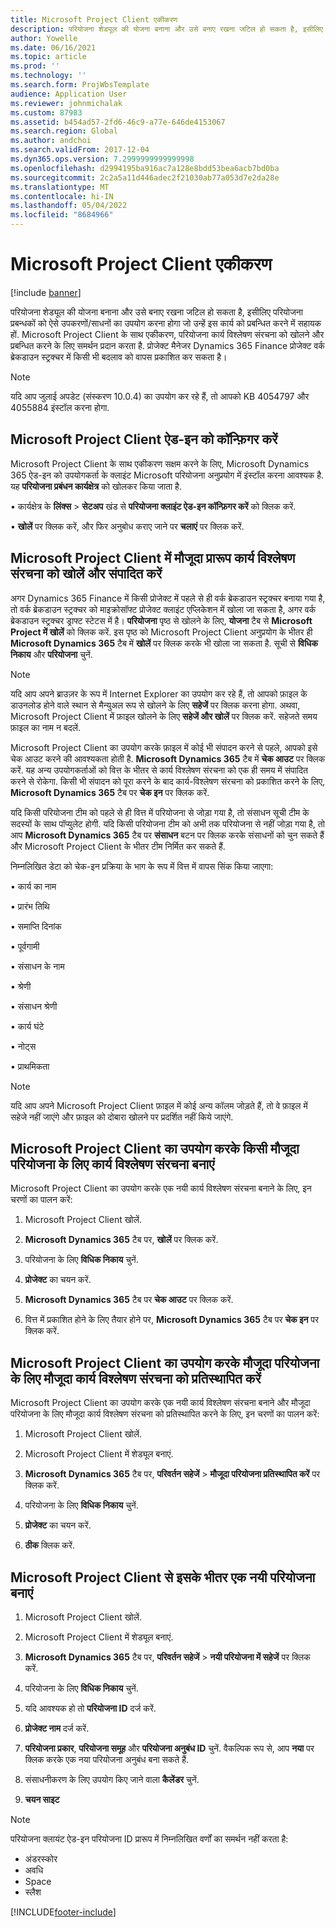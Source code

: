 ```yaml
---
title: Microsoft Project Client एकीकरण
description: परियोजना शेड्यूल की योजना बनाना और उसे बनाए रखना जटिल हो सकता है, इसीलिए परियोजना प्रबन्धकों को ऐसे उपकरणों/साधनों का उपयोग करना होगा जो उन्हें इस कार्य को प्रबन्धित करने में सहायक हों. Microsoft Project Client के साथ एकीकरण, परियोजना कार्य विश्लेषण संरचना को खोलने और प्रबन्धित करने के लिए समर्थन प्रदान करता है.
author: Yowelle
ms.date: 06/16/2021
ms.topic: article
ms.prod: ''
ms.technology: ''
ms.search.form: ProjWbsTemplate
audience: Application User
ms.reviewer: johnmichalak
ms.custom: 87983
ms.assetid: b454ad57-2fd6-46c9-a77e-646de4153067
ms.search.region: Global
ms.author: andchoi
ms.search.validFrom: 2017-12-04
ms.dyn365.ops.version: 7.2999999999999998
ms.openlocfilehash: d2994195ba916ac7a128e8bdd53bea6acb7bd0ba
ms.sourcegitcommit: 2c2a5a11d446adec2f21030ab77a053d7e2da28e
ms.translationtype: MT
ms.contentlocale: hi-IN
ms.lasthandoff: 05/04/2022
ms.locfileid: "8684966"
---
```

# <a name="microsoft-project-client-integration"></a>Microsoft Project Client एकीकरण

[!include [banner](../includes/banner.md)]

परियोजना शेड्यूल की योजना बनाना और उसे बनाए रखना जटिल हो सकता है, इसीलिए परियोजना प्रबन्धकों को ऐसे उपकरणों/साधनों का उपयोग करना होगा जो उन्हें इस कार्य को प्रबन्धित करने में सहायक हों. Microsoft Project Client के साथ एकीकरण, परियोजना कार्य विश्लेषण संरचना को खोलने और प्रबन्धित करने के लिए समर्थन प्रदान करता है. प्रोजेक्ट मैनेजर Dynamics 365 Finance प्रोजेक्ट वर्क ब्रेकडाउन स्ट्रक्चर में किसी भी बदलाव को वापस प्रकाशित कर सकता है।

> [!NOTE]
> यदि आप जुलाई अपडेट (संस्करण 10.0.4) का उपयोग कर रहे हैं, तो आपको KB 4054797 और 4055884 इंस्टॉल करना होगा.

## <a name="configure-the-microsoft-project-client-add-in"></a>Microsoft Project Client ऐड-इन को कॉन्फ़िगर करें
Microsoft Project Client के साथ एकीकरण सक्षम करने के लिए, Microsoft Dynamics 365 ऐड-इन को उपयोगकर्ता के क्लाइंट Microsoft परियोजना अनुप्रयोग में इंस्टॉल करना आवश्यक है. यह **परियोजना प्रबंधन कार्यक्षेत्र** को खोलकर किया जाता है.

•   कार्यक्षेत्र के **लिंक्स** > **सेटअप** खंड से **परियोजना क्लाइंट ऐड-इन कॉन्फ़िगर करें** को क्लिक करें.

•   **खोलें** पर क्लिक करें, और फिर अनुबोध कराए जाने पर **चलाएं** पर क्लिक करें.

## <a name="open-and-edit-an-existing-draft-work-breakdown-structure-in-microsoft-project-client"></a>Microsoft Project Client में मौजूदा प्रारूप कार्य विश्लेषण संरचना को खोलें और संपादित करें
अगर Dynamics 365 Finance में किसी प्रोजेक्ट में पहले से ही वर्क ब्रेकडाउन स्ट्रक्चर बनाया गया है, तो वर्क ब्रेकडाउन स्ट्रक्चर को माइक्रोसॉफ्ट प्रोजेक्ट क्लाइंट एप्लिकेशन में खोला जा सकता है, अगर वर्क ब्रेकडाउन स्ट्रक्चर ड्राफ्ट स्टेटस में है। **परियोजना** पृष्ठ से खोलने के लिए, **योजना** टैब से **Microsoft Project में खोलें** को क्लिक करें. इस पृष्ठ को Microsoft Project Client अनुप्रयोग के भीतर ही **Microsoft Dynamics 365** टैब में **खोलें** पर क्लिक करके भी खोला जा सकता है. सूची से **विधिक निकाय** और **परियोजना** चुनें.

> [!NOTE]
> यदि आप अपने ब्राउज़र के रूप में Internet Explorer का उपयोग कर रहे हैं, तो आपको फ़ाइल के डाउनलोड होने वाले स्थान से मैन्युअल रूप से खोलने के लिए **सहेजें** पर क्लिक करना होगा. अथवा, Microsoft Project Client में फ़ाइल खोलने के लिए **सहेजें और खोलें** पर क्लिक करें. सहेजते समय फ़ाइल का नाम न बदलें.

Microsoft Project Client का उपयोग करके फ़ाइल में कोई भी संपादन करने से पहले, आपको इसे चेक आउट करने की आवश्यकता होती है. **Microsoft Dynamics 365** टैब में **चेक आउट** पर क्लिक करें. यह अन्य उपयोगकर्ताओं को वित्त के भीतर से कार्य विश्लेषण संरचना को एक ही समय में संपादित करने से रोकेगा. किसी भी संपादन को पूरा करने के बाद कार्य-विश्लेषण संरचना को प्रकाशित करने के लिए, **Microsoft Dynamics 365** टैब पर **चेक इन** पर क्लिक करें.

यदि किसी परियोजना टीम को पहले से ही वित्त में परियोजना से जोड़ा गया है, तो संसाधन सूची टीम के सदस्यों के साथ पॉप्युलेट होगी. यदि किसी परियोजना टीम को अभी तक परियोजना से नहीं जोड़ा गया है, तो आप **Microsoft Dynamics 365** टैब पर **संसाधन** बटन पर क्लिक करके संसाधनों को चुन सकते हैं और Microsoft Project Client के भीतर टीम निर्मित कर सकते हैं. 

निम्नलिखित डेटा को चेक-इन प्रक्रिया के भाग के रूप में वित्त में वापस सिंक किया जाएगा:

•   कार्य का नाम

•   प्रारंभ तिथि

•   समाप्ति दिनांक

•   पूर्वगामी

•   संसाधन के नाम

•   श्रेणी

•   संसाधन श्रेणी

•   कार्य घंटे

•   नोट्स

•   प्राथमिकता

> [!NOTE]
> यदि आप अपने Microsoft Project Client फ़ाइल में कोई अन्य कॉलम जोड़ते हैं, तो वे फ़ाइल में सहेजे नहीं जाएंगे और फ़ाइल को दोबारा खोलने पर प्रदर्शित नहीं किये जाएंगे.

## <a name="create-the-work-breakdown-structure-for-an-existing-project-using-microsoft-project-client"></a>Microsoft Project Client का उपयोग करके किसी मौजूदा परियोजना के लिए कार्य विश्लेषण संरचना बनाएं
Microsoft Project Client का उपयोग करके एक नयी कार्य विश्लेषण संरचना बनाने के लिए, इन चरणों का पालन करें:


1.  Microsoft Project Client खोलें.

2.  **Microsoft Dynamics 365** टैब पर, **खोलें** पर क्लिक करें.

3.  परियोजना के लिए **विधिक निकाय** चुनें.

4.  **प्रोजेक्ट** का चयन करें.

5.  **Microsoft Dynamics 365** टैब पर **चेक आउट** पर क्लिक करें.

6.  वित्त में प्रकाशित होने के लिए तैयार होने पर, **Microsoft Dynamics 365** टैब पर **चेक इन** पर क्लिक करें.

## <a name="replace-the-existing-work-breakdown-structure-for-an-existing-project-using-microsoft-project-client"></a>Microsoft Project Client का उपयोग करके मौजूदा परियोजना के लिए मौजूदा कार्य विश्लेषण संरचना को प्रतिस्थापित करें
Microsoft Project Client का उपयोग करके एक नयी कार्य विश्लेषण संरचना बनाने और मौजूदा परियोजना के लिए मौजूदा कार्य विश्लेषण संरचना को प्रतिस्थापित करने के लिए, इन चरणों का पालन करें:

1.  Microsoft Project Client खोलें.

2.  Microsoft Project Client में शेड्यूल बनाएं.

3.  **Microsoft Dynamics 365** टैब पर, **परिवर्तन सहेजें** > **मौजूदा परियोजना प्रतिस्थापित करें** पर क्लिक करें.

4.  परियोजना के लिए **विधिक निकाय** चुनें.

5.  **प्रोजेक्ट** का चयन करें.

6.  **ठीक** क्लिक करें.

## <a name="create-a-new-project-from-within-microsoft-project-client"></a>Microsoft Project Client से इसके भीतर एक नयी परियोजना बनाएं


1.  Microsoft Project Client खोलें.

2.  Microsoft Project Client में शेड्यूल बनाएं.

3.  **Microsoft Dynamics 365** टैब पर, **परिवर्तन सहेजें** > **नयी परियोजना में सहेजें** पर क्लिक करें.

4.  परियोजना के लिए **विधिक निकाय** चुनें.

5.  यदि आवश्यक हो तो **परियोजना ID** दर्ज करें.

6.  **प्रोजेक्ट नाम** दर्ज करें.

7.  **परियोजना प्रकार**, **परियोजना समूह** और **परियोजना अनुबंध ID** चुनें. वैकल्पिक रूप से, आप **नया** पर क्लिक करके एक नया परियोजना अनुबंध बना सकते हैं.

8.  संसाधनीकरण के लिए उपयोग किए जाने वाला **कैलेंडर** चुनें.

11. **चयन साइट**

> [!NOTE]
> परियोजना क्लायंट ऐड-इन परियोजना ID प्रारूप में निम्नलिखित वर्णों का समर्थन नहीं करता है:
> 
>   - अंडरस्कोर
>   - अवधि
>   - Space
>   - स्लैश

[!INCLUDE[footer-include](../includes/footer-banner.md)]
